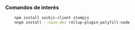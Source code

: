 ### Comandos de interés

```bash
    npm install sockjs-client stompjs
    nnpm install --save-dev rollup-plugin-polyfill-node
```